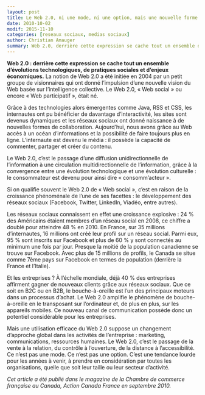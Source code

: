 ```yaml
---
layout: post
title: Le Web 2.0, ni une mode, ni une option, mais une nouvelle forme de communication
date: 2010-10-02
modif: 2015-11-10
categories: [reseaux sociaux, medias sociaux]
author: Christian Amauger
summary: Web 2.0, derrière cette expression se cache tout un ensemble d’évolutions technologiques, de pratiques sociales et d’enjeux économiques.
---
```


**Web 2.0 : derrière cette expression se cache tout un ensemble d’évolutions technologiques, de pratiques sociales et d’enjeux économiques.** La notion de Web 2.0 a été initiée en 2004 par un petit groupe de visionnaires qui ont donné l’impulsion d’une nouvelle vision du Web basée sur l’intelligence collective. Le Web 2.0, « Web social » ou encore « Web participatif », était né.

Grâce à des technologies alors émergentes comme Java, RSS et CSS, les internautes ont pu bénéficier de davantage d’interactivité, les sites sont devenus dynamiques et les réseaux sociaux ont donné naissance à de nouvelles formes de collaboration. Aujourd’hui, nous avons grâce au Web accès à un océan d’informations et la possibilité de faire toujours plus en ligne. L’internaute est devenu le média : il possède la capacité de commenter, partager et créer du contenu.

Le Web 2.0, c’est le passage d’une diffusion unidirectionnelle de l’information à une circulation multidirectionnelle de l’information, grâce à la convergence entre une évolution technologique et une évolution culturelle : le consommateur est devenu pour ainsi dire « consomm’acteur ».

Si on qualifie souvent le Web 2.0 de « Web social », c’est en raison de la croissance phénoménale de l’une de ses facettes : le développement des réseaux sociaux (Facebook, Twitter, LinkedIn, Viadéo, entre autres).

Les réseaux sociaux connaissent en effet une croissance explosive : 24 % des Américains étaient membres d’un réseau social en 2008, ce chiffre a doublé pour atteindre 48 % en 2010. En France, sur 35 millions d’internautes, 16 millions ont créé leur profil sur un réseau social. Parmi eux, 95 % sont inscrits sur Facebook et plus de 60 % y sont connectés au minimum une fois par jour. Presque la moitié de la population canadienne se trouve sur Facebook. Avec plus de 15 millions de profils, le Canada se situe comme 7ème pays sur Facebook en termes de population (derrière la France et l’Italie).

Et les entreprises ? À l’échelle mondiale, déjà 40 % des entreprises affirment gagner de nouveaux clients grâce aux réseaux sociaux. Que ce soit en B2C ou en B2B, le bouche-à-oreille est l’un des principaux moteurs dans un processus d’achat. Le Web 2.0 amplifie le phénomène de bouche-à-oreille en le transposant sur l’ordinateur et, de plus en plus, sur les appareils mobiles. Ce nouveau canal de communication possède donc un potentiel considérable pour les entreprises.

Mais une utilisation efficace du Web 2.0 suppose un changement d’approche global dans les activités de l’entreprise : marketing, communications, ressources humaines. Le Web 2.0, c’est le passage de la vente à la relation, du contrôle à l’ouverture, de la distance à l’accessibilité. Ce n’est pas une mode. Ce n’est pas une option. C’est une tendance lourde pour les années à venir, à prendre en considération par toutes les organisations, quelle que soit leur taille ou leur secteur d’activité.

*Cet article a été publié dans le magazine de la Chambre de commerce française au Canada, Action Canada France en septembre 2010.*
